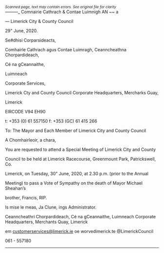 *<small>Scanned page, text may contain errors. See original file for clarity</small>*  
———_ Comnairie Cathrach
& Contae Luimnigh
AN ~~ a

— Limerick City
& County Council

29" June, 2020.

Se#dhisi Corparsideacts,

Comhairle Cathrach agus Contae Luimragh,
Ceanncheathna Chorpardideach,

Cé na gCeannaithe,

Luimneach

Corporate Services,

Limerick Cty and County Council
Corporate Headquarters,
Mercharks Guay,

Limerick

EIRCODE V94 EH90

t: +353 (0) 61 557150
f: +353 (GC) 61 415 266

To: The Mayor and Each Member of Limerick City and County Council

A Chomhairleoir, a chara,

You are requested to attend a Special Meeting of Limerick City and County

Council to be held at Limerick Racecourse, Greenmount Park, Patrickswell, Co.

Limerick, on Tuesday, 30" June, 2020, at 2.30 p.m. (prior to the Annual

Meeting) to pass a Vote of Sympathy on the death of Mayor Michael Sheahan’s

brother, Francis, RIP.

Is mise le meas,
Ja Clune,
ings Administrator.

Ceanncheathri Chorpardideach, Cé na gCeannaithe, Luimneach
Corporate Headquarters, Merchants Quay, Limerick

em customerservices@limerick.ie
oe worvedimerick.te
@LimerickCouncil

061 - 557180

---
